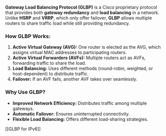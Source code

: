 **Gateway Load Balancing Protocol (GLBP)** is a Cisco proprietary protocol that provides both **gateway redundancy** and **load balancing** in a network. Unlike **HSRP** and **VRRP**, which only offer failover, **GLBP** allows multiple routers to share traffic load while still providing redundancy.

### **How GLBP Works:**

1. **Active Virtual Gateway (AVG):** One router is elected as the AVG, which assigns virtual MAC addresses to participating routers.
2. **Active Virtual Forwarders (AVFs):** Multiple routers act as AVFs, forwarding traffic to share the load.
3. **Load Balancing:** Uses different methods (round-robin, weighted, or host-dependent) to distribute traffic.
4. **Failover:** If an AVF fails, another AVF takes over seamlessly.

### **Why Use GLBP?**

- **Improved Network Efficiency:** Distributes traffic among multiple gateways.
- **Automatic Failover:** Ensures uninterrupted connectivity.
- **Flexible Load Balancing:** Offers different load-sharing strategies.

[[GLBP for IPv6]] 